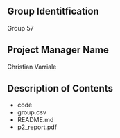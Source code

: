 ## Group Identitfication
Group 57

## Project Manager Name
Christian Varriale

## Description of Contents
- code
- group.csv
- README.md
- p2_report.pdf